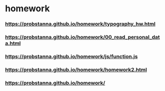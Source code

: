# homework
### https://probstanna.github.io/homework/typography_hw.html
### https://probstanna.github.io/homework/00_read_personal_data.html
### https://probstanna.github.io/homework/js/function.js
### https://probstanna.github.io/homework/homework2.html
### https://probstanna.github.io/homework/
